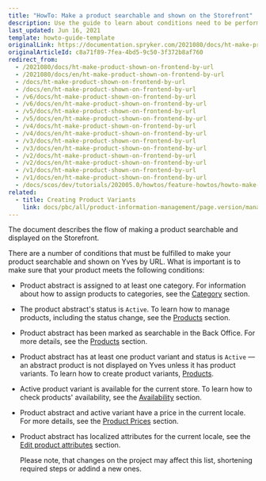 ```yaml
---
title: "HowTo: Make a product searchable and shown on the Storefront"
description: Use the guide to learn about conditions need to be performed to make a product searchable in the online store.
last_updated: Jun 16, 2021
template: howto-guide-template
originalLink: https://documentation.spryker.com/2021080/docs/ht-make-product-shown-on-frontend-by-url
originalArticleId: c8a71f89-7fea-4bd5-9c50-3f372b8af760
redirect_from:
  - /2021080/docs/ht-make-product-shown-on-frontend-by-url
  - /2021080/docs/en/ht-make-product-shown-on-frontend-by-url
  - /docs/ht-make-product-shown-on-frontend-by-url
  - /docs/en/ht-make-product-shown-on-frontend-by-url
  - /v6/docs/ht-make-product-shown-on-frontend-by-url
  - /v6/docs/en/ht-make-product-shown-on-frontend-by-url
  - /v5/docs/ht-make-product-shown-on-frontend-by-url
  - /v5/docs/en/ht-make-product-shown-on-frontend-by-url
  - /v4/docs/ht-make-product-shown-on-frontend-by-url
  - /v4/docs/en/ht-make-product-shown-on-frontend-by-url
  - /v3/docs/ht-make-product-shown-on-frontend-by-url
  - /v3/docs/en/ht-make-product-shown-on-frontend-by-url
  - /v2/docs/ht-make-product-shown-on-frontend-by-url
  - /v2/docs/en/ht-make-product-shown-on-frontend-by-url
  - /v1/docs/ht-make-product-shown-on-frontend-by-url
  - /v1/docs/en/ht-make-product-shown-on-frontend-by-url
  - /docs/scos/dev/tutorials/202005.0/howtos/feature-howtos/howto-make-a-product-searchable-and-shown-on-the-storefront.html
related:
  - title: Creating Product Variants
    link: docs/pbc/all/product-information-management/page.version/manage-in-the-back-office/products/manage-product-variants/create-product-variants.html
---
```


The document describes the flow of making a product searchable and displayed on the Storefront.

There are a number of conditions that must be fulfilled to make your product searchable and shown on Yves by URL. What is important is to make sure that your product meets the following conditions:

* Product abstract is assigned to at least one category. For information about how to assign products to categories, see the [Category](/docs/pbc/all/product-information-management/{{site.version}}/manage-in-the-back-office/category/assign-products-to-categories.html) section.
* The product abstract's status is `Active`. To learn how to manage products, including the status change, see the [Products](/docs/pbc/all/product-information-management/{{site.version}}/manage-in-the-back-office/products/manage-products.html#activating-products) section.
* Product abstract has been marked as searchable in the Back Office. For more details, see the [Products](/docs/pbc/all/product-information-management/{{site.version}}/manage-in-the-back-office/products/manage-product-variants/create-product-variants.html) section.
* Product abstract has at least one product variant and status is `Active` — an abstract product is not displayed on Yves unless it has product variants. To learn how to create product variants, [Products](/docs/pbc/all/product-information-management/{{site.version}}/manage-in-the-back-office/products/manage-product-variants/create-product-variants.html).
* Active product variant is available for the current store. To learn how to check products' availability, see the [Availability](/docs/scos/user/back-office-user-guides/{{site.version}}/catalog/availability/managing-products-availability.html) section.
* Product abstract and active variant have a price in the current locale. For more details, see the [Product Prices](/docs/pbc/all/price-management/{{site.version}}/base-shop/prices-feature-overview/prices-feature-overview.html) section.
* Product abstract has localized attributes for the current locale, see the [Edit product attributes](/docs/pbc/all/product-information-management/{{site.version}}/base-shop/manage-in-the-back-office/attributes/edit-product-attributes.html) section.

  Please note, that changes on the project may affect this list, shortening required steps or addind a new ones.
